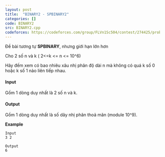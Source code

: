 ```yaml
---
layout: post
title:  "BINARY2 - SPBINARY2"
categories: []
code: BINARY2
src: BINARY2.cpp
codeforces: https://codeforces.com/group/FLVn1Sc504/contest/274425/problem/Q
---
```



Đề bài tương tự **SPBINARY**, nhưng giới hạn lớn hơn

Cho 2 số n và k ( 2<=k <= n <= 10^6)

Hãy đếm xem có bao nhiêu xâu nhị phân độ dài n mà không có quá k số 0 hoặc k số 1 nào liên tiếp nhau.

#### Input

Gồm 1 dòng duy nhất là 2 số n và k.

#### Output

Gồm 1 dòng duy nhất là số dãy nhị phân thoả mãn (module 10^9).

**Example**

```
Input
3 2

Output
6
```

<!--more-->

